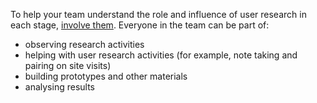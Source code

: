 To help your team understand the role and influence of user research in each stage, [involve them](/user-research/team-research). Everyone in the team can be part of:

- observing research activities
- helping with user research activities (for example, note taking and pairing on site visits)
- building prototypes and other materials
- analysing results
